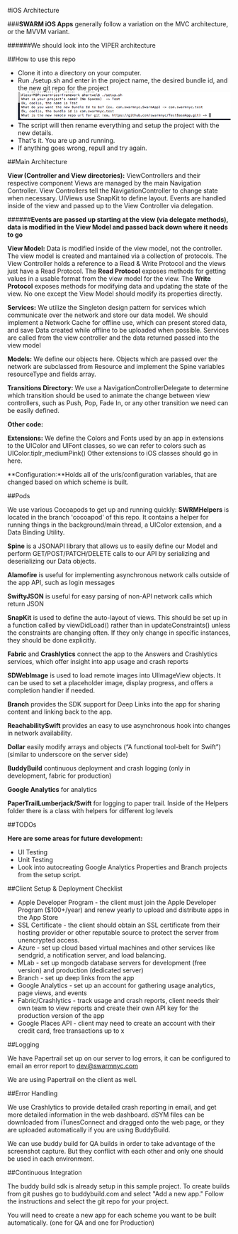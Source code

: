 #iOS Architecture 

###**SWARM iOS Apps** generally follow a variation on the MVC architecture, or the MVVM variant.

######We should look into the VIPER architecture


##How to use this repo
* Clone it into a directory on your computer.
* Run ./setup.sh and enter in the project name, the desired bundle id, and the new git repo for the project
![script img](imgs/setup.png)
* The script will then rename everything and setup the project with the new details.
* That's it. You are up and running.
* If anything goes wrong, repull and try again.

##Main Architecture

**View (Controller and View directories):** ViewControllers and their respective component Views are managed by the main Navigation Controller. View Controllers tell the NavigationController to change state when necessary.  UIViews use SnapKit to define layout. Events are handled inside of the view and passed up to the View Controller via delegation. 

######**Events are passed up starting at the view (via delegate methods), data is modified in the View Model and passed back down where it needs to go**

**View Model:** Data is modified inside of the view model, not the controller. The view model is created and mantained via a collection of protocols. The View Controller holds a reference to a Read & Write Protocol and the views just have a Read Protocol.
The **Read Protocol** exposes methods for getting values in a usable format from the view model for the view. The **Write Protocol** exposes methods for modifying data and updating the state of the view. No one except the View Model should modify its properties directly.


**Services:** We utilize the Singleton design pattern for services which communicate over the network and store our data model.  We should implement a Network Cache for offline use, which can present stored data, and save Data created while offline to be uploaded when possible. Services are called from the view controller and the data returned passed into the view model


**Models:** We define our objects here.  Objects which are passed over the network are subclassed from Resource and implement the Spine variables resourceType and fields array.


**Transitions Directory:** We use a NavigationControllerDelegate to determine which transition should be used to animate the change between view controllers, such as Push, Pop, Fade In, or any other transition we need can be easily defined.



**Other code:**

**Extensions:** We define the Colors and Fonts used by an app in extensions to the UIColor and UIFont classes, so we can refer to colors such as UIColor.tiplr_mediumPink()  Other extensions to iOS classes should go in here.

**Configuration:**Holds all of the urls/configuration variables, that are changed based on which scheme is built. 



##Pods

We use various Cocoapods to get up and running quickly:
**SWRMHelpers** is located in the branch 'cocoapod' of this repo. It contains a helper for running things in the background/main thread, a UIColor extension, and a Data Binding Utility.

**Spine** is a JSONAPI library that allows us to easily define our Model and perform GET/POST/PATCH/DELETE calls to our API by serializing and deserializing our Data objects.

**Alamofire** is useful for implementing asynchronous network calls outside of the app API, such as login messages

**SwiftyJSON** is useful for easy parsing of non-API network calls which return JSON

**SnapKit** is used to define the auto-layout of views.  This should be set up in a function called by viewDidLoad() rather than in updateConstraints() unless the constraints are changing often.  If they only change in specific instances, they should be done explicitly.

**Fabric** and **Crashlytics** connect the app to the Answers and Crashlytics services, which offer insight into app usage and crash reports

**SDWebImage** is used to load remote images into UIImageView objects.  It can be used to set a placeholder image, display progress, and offers a completion handler if needed.

**Branch** provides the SDK support for Deep Links into the app for sharing content and linking back to the app.

**ReachabilitySwift** provides an easy to use asynchronous hook into changes in network availability.

**Dollar** easily modify arrays and objects (“A functional tool-belt for Swift”) (similar to underscore on the server side)

**BuddyBuild** continuous deployment and crash logging (only in development, fabric for production)

**Google Analytics** for analytics

**PaperTrailLumberjack/Swift** for logging to paper trail. Inside of the Helpers folder there is a class with helpers for different log levels

##TODOs

**Here are some areas for future development:**

* UI Testing
* Unit Testing
* Look into autocreating Google Analytics Properties and Branch projects from the setup script.


##Client Setup & Deployment Checklist

* Apple Developer Program - the client must join the Apple Developer Program ($100+/year) and renew yearly to upload and distribute apps in the App Store
* SSL Certificate - the client should obtain an SSL certificate from their hosting provider or other reputable source to protect the server from unencrypted access.
* Azure - set up cloud based virtual machines and other services like sendgrid, a notification server, and load balancing.
* MLab - set up mongodb database servers for development (free version) and production (dedicated server)
* Branch - set up deep links from the app
* Google Analytics - set up an account for gathering usage analytics, page views, and events
* Fabric/Crashlytics - track usage and crash reports, client needs their own team to view reports and create their own API key for the production version of the app
* Google Places API - client may need to create an account with their credit card, free transactions up to x

##Logging 

We have Papertrail set up on our server to log errors, it can be configured to email an error report to dev@swarmnyc.com

We are using Papertrail on the client as well.

##Error Handling

We use Crashlytics to provide detailed crash reporting in email, and get more detailed information in the web dashboard.  dSYM files can be downloaded from iTunesConnect and dragged onto the web page, or they are uploaded automatically if you are using BuddyBuild.

We can use buddy build for QA builds in order to take advantage of the screenshot capture. But they conflict with each other and only one should be used in each environment.

##Continuous Integration

The buddy build sdk is already setup in this sample project. To create builds from git pushes go to buddybuild.com and select "Add a new app." Follow the instructions and select the git repo for your project.

You will need to create a new app for each scheme you want to be built automatically. (one for QA and one for Production)
